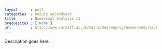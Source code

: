 ```yaml
---
layout      : post
categories  : module secondyear
title       : Numerical Analysis II
prequesites : ['None']
url         : http://www.cardiff.ac.uk/maths/degreeprogrammes/modules/ma2700.html
---
```


Description goes here.

